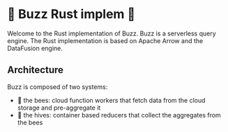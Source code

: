 # :bee: Buzz Rust implem :bee:

Welcome to the Rust implementation of Buzz. Buzz is a serverless query engine. The Rust implementation is based on Apache Arrow and the DataFusion engine.

## Architecture

Buzz is composed of two systems:
- :bee: the bees: cloud function workers that fetch data from the cloud storage and pre-aggregate it
- :honey_pot: the hives: container based reducers that collect the aggregates from the bees